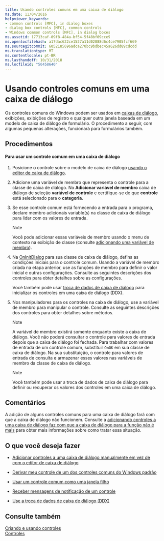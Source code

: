 ```yaml
---
title: Usando controles comuns em uma caixa de diálogo
ms.date: 11/04/2016
helpviewer_keywords:
- common controls [MFC], in dialog boxes
- dialog box controls [MFC], common controls
- Windows common controls [MFC], in dialog boxes
ms.assetid: 17713caf-09f8-484a-bf54-5f48bf09cce9
ms.openlocfilehash: a17dac622ce1527a11d02888d6c4ce7905fcf669
ms.sourcegitcommit: 6052185696adca270bc9bdbec45a626dd89cdcdd
ms.translationtype: MT
ms.contentlocale: pt-BR
ms.lasthandoff: 10/31/2018
ms.locfileid: "50458640"
---
```

# <a name="using-common-controls-in-a-dialog-box"></a>Usando controles comuns em uma caixa de diálogo

Os controles comuns do Windows podem ser usados em [caixas de diálogo](../mfc/dialog-boxes.md), exibições, exibições de registro e qualquer outra janela baseada em um modelo de caixa de diálogo de formulário. O procedimento a seguir, com algumas pequenas alterações, funcionará para formulários também.

## <a name="procedures"></a>Procedimentos

#### <a name="to-use-a-common-control-in-a-dialog-box"></a>Para usar um controle comum em uma caixa de diálogo

1. Posicione o controle sobre o modelo de caixa de diálogo [usando o editor de caixa de diálogo](../mfc/using-the-dialog-editor-to-add-controls.md).

1. Adicione uma variável de membro que representa o controle para a classe de caixa de diálogo. No **Adicionar variável de membro** caixa de diálogo de seleção **variável de controle** e certifique-se de que **controle** está selecionado para o **categoria**.

1. Se esse controle comum está fornecendo a entrada para o programa, declare membro adicionais variable(s) na classe de caixa de diálogo para lidar com os valores de entrada.

    > [!NOTE]
    >  Você pode adicionar essas variáveis de membro usando o menu de contexto na exibição de classe (consulte [adicionando uma variável de membro](../ide/adding-a-member-variable-visual-cpp.md)).

1. Na [OnInitDialog](../mfc/reference/cdialog-class.md#oninitdialog) para sua classe de caixa de diálogo, defina as condições iniciais para o controle comum. Usando a variável de membro criada na etapa anterior, use as funções de membro para definir o valor inicial e outras configurações. Consulte as seguintes descrições dos controles para obter detalhes sobre as configurações.

   Você também pode usar [troca de dados de caixa de diálogo](../mfc/dialog-data-exchange-and-validation.md) para inicializar os controles em uma caixa de diálogo (DDX).

1. Nos manipuladores para os controles na caixa de diálogo, use a variável de membro para manipular o controle. Consulte as seguintes descrições dos controles para obter detalhes sobre métodos.

    > [!NOTE]
    >  A variável de membro existirá somente enquanto existe a caixa de diálogo. Você não poderá consultar o controle para valores de entrada depois que a caixa de diálogo foi fechada. Para trabalhar com valores de entrada de um controle comum, substituir `OnOK` em sua classe de caixa de diálogo. Na sua substituição, o controle para valores de entrada de consulta e armazenar esses valores nas variáveis de membro da classe de caixa de diálogo.

    > [!NOTE]
    >  Você também pode usar a troca de dados de caixa de diálogo para definir ou recuperar os valores dos controles em uma caixa de diálogo.

## <a name="remarks"></a>Comentários

A adição de alguns controles comuns para uma caixa de diálogo fará com que a caixa de diálogo não funcionem. Consulte a [adicionando controles a uma caixa de diálogo faz com que a caixa de diálogo para a função não é mais](../windows/adding-controls-to-a-dialog-causes-the-dialog-to-no-longer-function.md) para obter mais informações sobre como tratar essa situação.

## <a name="what-do-you-want-to-do"></a>O que você deseja fazer

- [Adicionar controles a uma caixa de diálogo manualmente em vez de com o editor de caixa de diálogo](../mfc/adding-controls-by-hand.md)

- [Derivar meu controle de um dos controles comuns do Windows padrão](../mfc/deriving-controls-from-a-standard-control.md)

- [Usar um controle comum como uma janela filho](../mfc/using-a-common-control-as-a-child-window.md)

- [Receber mensagens de notificação de um controle](../mfc/receiving-notification-from-common-controls.md)

- [Use a troca de dados de caixa de diálogo (DDX)](../mfc/dialog-data-exchange-and-validation.md)

## <a name="see-also"></a>Consulte também

[Criando e usando controles](../mfc/making-and-using-controls.md)<br/>
[Controles](../mfc/controls-mfc.md)

